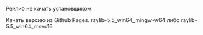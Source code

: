 Рейлиб не качать установщиком.

Качать версию из Github Pages. raylib-5.5_win64_mingw-w64 либо raylib-5.5_win64_msvc16

